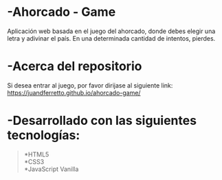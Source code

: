 # -Ahorcado - Game
Aplicación web basada en el juego del ahorcado, donde debes elegir una letra y adivinar el país. En una determinada cantidad de intentos, pierdes. <br>

# -Acerca del repositorio
Si desea entrar al juego, por favor dirijase al siguiente link: https://juandferretto.github.io/ahorcado-game/<br>

# -Desarrollado con las siguientes tecnologías:
> <p>*HTML5<br>*CSS3<br>*JavaScript Vanilla
